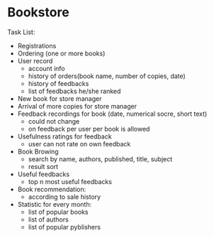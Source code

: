 Bookstore
=========
Task List:
- Registrations
- Ordering (one or more books)
- User record
	- account info
	- history of orders(book name, number of copies, date)
	- history of feedbacks
	- list of feedbacks he/she ranked
- New book for store manager
- Arrival of more copies for store manager
- Feedback recordings for book (date, numerical socre, short text)
	- could not change
	- on feedback per user per book is allowed
- Usefulness ratings for feedback
	- user can not rate on own feedback
- Book Browing
	- search by name, authors, published, title, subject
	- result sort
- Useful feedbacks
	- top n most useful feedbacks
- Book recommendation:
	- according to sale history
- Statistic for every month:
	- list of popular books
	- list of authors
	- list of popular pyblishers
